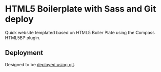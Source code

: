 # HTML5 Boilerplate with Sass and Git deploy

Quick website templated based on HTML5 Boiler Plate using the Compass HTML5BP plugin.

## Deployment

Designed to be [deployed using git](https://github.com/M1ke/git-deploy).
